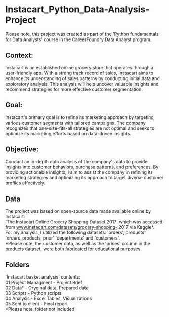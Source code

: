 # Instacart_Python_Data-Analysis-Project

Please note, this project was created as part of the 'Python fundamentals for Data Analysts' course in the CareerFoundry Data Analyst program.

## Context:
Instacart is an established online grocery store that operates through a user-friendly app. With a strong track record of sales, Instacart aims to enhance its understanding of sales patterns by conducting initial data and exploratory analysis. This analysis will help uncover valuable insights and recommend strategies for more effective customer segmentation.

## Goal:
Instacart's primary goal is to refine its marketing approach by targeting various customer segments with tailored campaigns. The company recognizes that one-size-fits-all strategies are not optimal and seeks to optimize its marketing efforts based on data-driven insights.

## Objective:
Conduct an in-depth data analysis of the company's data to provide insights into customer behaviors, purchase patterns, and preferences. By providing actionable insights, I aim to assist the company in refining its marketing strategies and optimizing its approach to target diverse customer profiles effectively.

## Data 
The project was based on open-source data made available online by Instacart:  
'The Instacart Online Grocery Shopping Dataset 2017' which was accessed from www.instacart.com/datasets/grocery-shopping- 2017 via Kaggle*.  
For my analysis, I utilized the following datasets: 'orders', products' 'orders_products_prior' 'departments‘ and 'customers'.    
*Please note, the customer data, as well as the 'prices' column in the products dataset, were both fabricated for educational purposes

## Folders
'Instacart basket analysis' contents:  
01 Project Managment - Project Brief  
02 Data* - Oryginal data, Prepared data  
03 Scripts - Python scripts  
04 Analysis - Excel Tables, Visualizations  
05 Sent to client - Final report    
*Please note, folder not included
